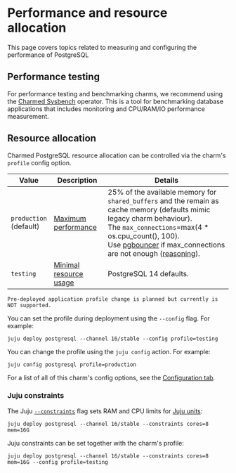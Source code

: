 # Performance and resource allocation

This page covers topics related to measuring and configuring the performance of PostgreSQL

## Performance testing

For performance testing and benchmarking charms, we recommend using the [Charmed Sysbench](https://charmhub.io/sysbench) operator. This is a tool for benchmarking database applications that includes monitoring and CPU/RAM/IO performance measurement.

## Resource allocation

Charmed PostgreSQL resource allocation can be controlled via the charm's `profile` config option.

|Value|Description|Details|
| --- | --- | ----- |
|`production`<br>(default)|[Maximum performance](https://github.com/canonical/postgresql-operator/blob/main/lib/charms/postgresql_k8s/v0/postgresql.py#L437-L446)| 25% of the available memory for `shared_buffers` and the remain as cache memory (defaults mimic legacy charm behaviour).<br/>The `max_connections`=max(4 * os.cpu_count(), 100).<br/> Use [pgbouncer](https://charmhub.io/pgbouncer?channel=1/stable) if max_connections are not enough ([reasoning](https://www.percona.com/blog/scaling-postgresql-with-pgbouncer-you-may-need-a-connection-pooler-sooner-than-you-expect/)).|
|`testing`|[Minimal resource usage](https://github.com/canonical/postgresql-operator/blob/main/lib/charms/postgresql_k8s/v0/postgresql.py#L437-L446)|  PostgreSQL 14 defaults. |

```{caution}
Pre-deployed application profile change is planned but currently is NOT supported.
```

You can set the profile during deployment using the `--config` flag. For example:

```text
juju deploy postgresql --channel 16/stable --config profile=testing
```

You can change the profile using the `juju config` action. For example:

```text
juju config postgresql profile=production
```

For a list of all of this charm's config options, see the [Configuration tab](https://charmhub.io/postgresql/configure#profile).

### Juju constraints

The Juju [`--constraints`](https://juju.is/docs/juju/constraint) flag sets RAM and CPU limits for [Juju units](https://juju.is/docs/juju/unit):

```text
juju deploy postgresql --channel 16/stable --constraints cores=8 mem=16G
```

Juju constraints can be set together with the charm's profile:

```text
juju deploy postgresql --channel 16/stable --constraints cores=8 mem=16G --config profile=testing
```

